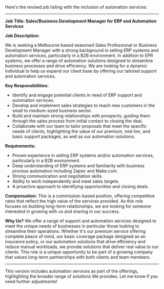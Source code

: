 Here's the revised job listing with the inclusion of automation services:

---

**Job Title: Sales/Business Development Manager for ERP and Automation Services**

**Job Description:**

We is seeking a Melbourne based seasoned Sales Professional or Business Development Manager with a strong background in selling ERP systems and automation services, particularly in a B2B environment. In addition to EPR systems, we offer a range of automation solutions designed to streamline business processes and drive efficiency. We are looking for a dynamic individual to help us expand our client base by offering our tailored support and automation services.

**Key Responsibilities:**
- Identify and engage potential clients in need of ERP support and automation services.
- Develop and implement sales strategies to reach new customers in the small to medium-sized business sector.
- Build and maintain strong relationships with prospects, guiding them through the sales process from initial contact to closing the deal.
- Collaborate with our team to tailor proposals that meet the specific needs of clients, highlighting the value of our premium, mid-tier, and basic support packages, as well as our automation solutions.

**Requirements:**
- Proven experience in selling ERP systems and/or automation services, particularly in a B2B environment.
- Deep understanding of ERP systems and familiarity with business process automation including Zapier and Make.com.
- Strong communication and negotiation skills.
- Ability to work independently and meet sales targets.
- A proactive approach to identifying opportunities and closing deals.

**Compensation:**
This is a commission-based position, offering competitive rates that reflect the high value of the services provided. As this role focuses on building long-term relationships, we are looking for someone interested in growing with us and sharing in our success.

**Why Us?**
We offer a range of support and automation services designed to meet the unique needs of businesses in particular those looking to streamline their operations. Whether it's our premium service offering complete peace of mind, our basic coverage package designed as an insurance policy, or our automation solutions that drive efficiency and reduce manual workloads, we provide solutions that deliver real value to our clients. This role is a unique opportunity to be part of a growing company that values long-term partnerships with both clients and team members.

---

This version includes automation services as part of the offerings, highlighting the broader range of solutions We provides. Let me know if you need further adjustments!